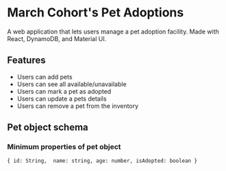 # March Cohort's Pet Adoptions

A web application that lets users manage a pet adoption facility. Made with React, DynamoDB, and Material UI.

## Features

- Users can add pets
- Users can see all available/unavailable
- Users can mark a pet as adopted
- Users can update a pets details
- Users can remove a pet from the inventory

## Pet object schema

### Minimum properties of pet object

`{
    id: String,  name: string, age: number, isAdopted: boolean
  }`
